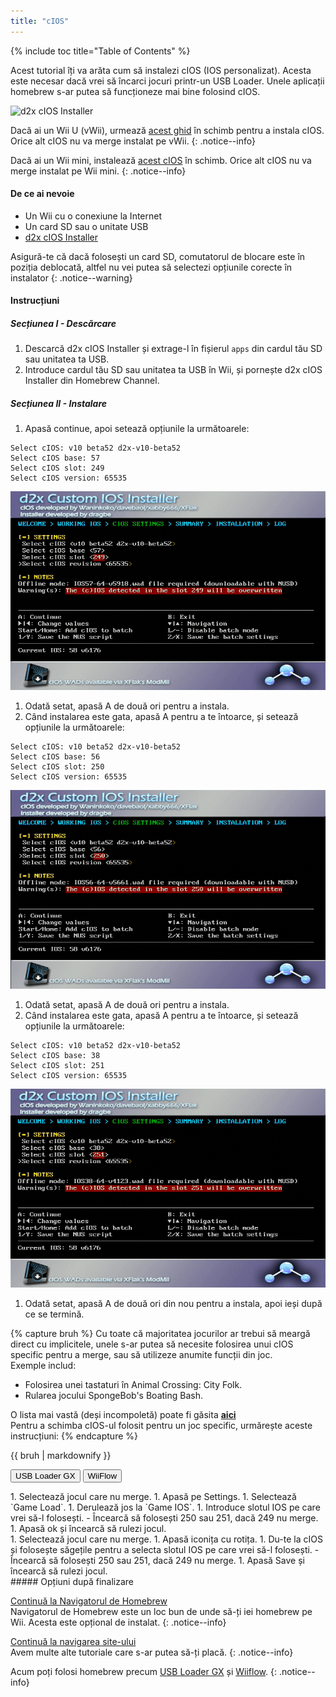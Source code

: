 ```yaml
---
title: "cIOS"
---
```


{% include toc title="Table of Contents" %}

Acest tutorial îți va arăta cum să instalezi cIOS (IOS personalizat). Acesta este necesar dacă vrei să încarci jocuri printr-un USB Loader. Unele aplicații homebrew s-ar putea să funcționeze mai bine folosind cIOS.

![d2x cIOS Installer](/images/cios/cIOS.png)

Dacă ai un Wii U (vWii), urmează [acest ghid](https://wiiu.hacks.guide/#/vwii-modding) în schimb pentru a instala cIOS. Orice alt cIOS nu va merge instalat pe vWii.
{: .notice--info}

Dacă ai un Wii mini, instalează [acest cIOS](cios-mini) în schimb. Orice alt cIOS nu va merge instalat pe Wii mini.
{: .notice--info}

#### De ce ai nevoie

* Un Wii cu o conexiune la Internet
* Un card SD sau o unitate USB
* [d2x cIOS Installer](/assets/files/d2x-cIOS-Installer-Wii.zip)

Asigură-te că dacă folosești un card SD, comutatorul de blocare este în poziția deblocată, altfel nu vei putea să selectezi opțiunile corecte în instalator
{: .notice--warning}

#### Instrucțiuni

##### Secțiunea I - Descărcare

1. Descarcă d2x cIOS Installer și extrage-l în fișierul `apps` din cardul tău SD sau unitatea ta USB.
1. Introduce cardul tău SD sau unitatea ta USB în Wii, și pornește d2x cIOS Installer din Homebrew Channel.

##### Secțiunea II - Instalare

1. Apasă continue, apoi setează opțiunile la următoarele:
```
Select cIOS: v10 beta52 d2x-v10-beta52
Select cIOS base: 57
Select cIOS slot: 249
Select cIOS version: 65535
```
![Install cIOS 249](/images/cios/Install249.png)
1. Odată setat, apasă A de două ori pentru a instala.
1. Când instalarea este gata, apasă A pentru a te întoarce, și setează opțiunile la următoarele:
```
Select cIOS: v10 beta52 d2x-v10-beta52
Select cIOS base: 56
Select cIOS slot: 250
Select cIOS version: 65535
```
![Install cIOS 250](/images/cios/Install250.png)
1. Odată setat, apasă A de două ori pentru a instala.
1. Când instalarea este gata, apasă A pentru a te întoarce, și setează opțiunile la următoarele:
```
Select cIOS: v10 beta52 d2x-v10-beta52
Select cIOS base: 38
Select cIOS slot: 251
Select cIOS version: 65535
```
![Install cIOS 251](/images/cios/Install251.png)
1. Odată setat, apasă A de două ori din nou pentru a instala, apoi ieși după ce se termină.

{% capture bruh %}
Cu toate că majoritatea jocurilor ar trebui să meargă direct cu implicitele, unele s-ar putea să necesite folosirea unui cIOS specific pentru a merge, sau să utilizeze anumite funcții din joc.<br> Exemple includ:
* Folosirea unei tastaturi în Animal Crossing: City Folk.
* Rularea jocului SpongeBob's Boating Bash.

O lista mai vastă (deși incompoletă) poate fi găsita [**aici**](https://wiki.gbatemp.net/wiki/Wii_cIOS_base_Compatibility_List)<br> Pentru a schimba cIOS-ul folosit pentru un joc specific, urmărește aceste instrucțiuni:
{% endcapture %}
<div class="notice--warning">{{ bruh | markdownify }}</div>

<button class="tablinks btn btn--large btn--primary" id="defaultOpen" onclick="openTab(event, 'usbloadergx')">USB Loader GX</button>
<button class="tablinks btn btn--large btn--info" onclick="openTab(event, 'wiiflow')">WiiFlow</button>

<div id="usbloadergx" class="blanktabcontent" markdown="1">
1. Selectează jocul care nu merge.
1. Apasă pe Settings.
1. Selectează `Game Load`.
1. Derulează jos la `Game IOS`.
1. Introduce slotul IOS pe care vrei să-l folosești.
    - Încearcă să folosești 250 sau 251, dacă 249 nu merge.
1. Apasă ok și încearcă să rulezi jocul.
</div>
<div id="wiiflow" class="blanktabcontent" markdown="1">
1. Selectează jocul care nu merge.
1. Apasă iconița cu rotița.
1. Du-te la cIOS și folosește săgețile pentru a selecta slotul IOS pe care vrei să-l folosești.
    - Încearcă să folosești 250 sau 251, dacă 249 nu merge.
1. Apasă Save și încearcă să rulezi jocul.
</div>
##### Opțiuni după finalizare

[Continuă la Navigatorul de Homebrew](hbb)<br> Navigatorul de Homebrew este un loc bun de unde să-ți iei homebrew pe Wii. Acesta este opțional de instalat.
{: .notice--info}

[Continuă la navigarea site-ului](site-navigation)<br> Avem multe alte tutoriale care s-ar putea să-ți placă.
{: .notice--info}

Acum poți folosi homebrew precum [USB Loader GX](usbloadergx) și [Wiiflow](wiiflow).
{: .notice--info}

<script>
    let tabcontent = document.getElementsByClassName("blanktabcontent");
    let tablinks = document.getElementsByClassName("tablinks");

    function openTab(evt, tabName) {
        let element;

        for (element of tabcontent) {
            element.style.display = "none";
        }

        for (element of tablinks) {
            element.className = element.className.replace("btn--primary", "btn--info");
            if (!element.className.includes('btn--info'))
                element.className += " btn--info";
        }

        document.getElementById(tabName).style.display = "block";
        evt.currentTarget.className = evt.currentTarget.className.replace("btn--info", "btn--primary");
    }

    // Get the element with id="defaultOpen" and click on it
    document.getElementById("defaultOpen").click();
</script>
